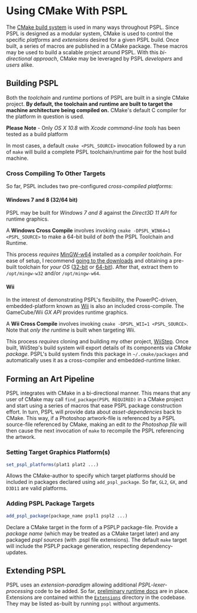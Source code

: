 Using CMake With PSPL
=====================

The [CMake build system](http://www.cmake.org) is used in many
ways throughout PSPL. Since PSPL is designed as a modular system,
CMake is used to control the specific *platforms* and *extensions*
desired for a given PSPL build. Once built, a series of macros are
published in a CMake package. These macros may be used to build a
scalable project around PSPL. With this *bi-directional approach*, 
CMake may be leveraged by PSPL *developers* and *users* alike.


Building PSPL
-------------

Both the *toolchain* and *runtime* portions of PSPL are built in a
single CMake project. **By default, the toolchain and runtime are built
to target the machine architecture being compiled on.** CMake's
default C compiler for the platform in question is used. 

**Please Note** - Only *OS X 10.8* with *Xcode command-line tools* has been tested as a build platform

In most cases, a default `cmake <PSPL_SOURCE>` invocation followed by a run 
of `make` will build a complete PSPL toolchain/runtime pair for the host 
build machine. 


### Cross Compiling To Other Targets

So far, PSPL includes two pre-configured *cross-compiled platforms*:

#### Windows 7 and 8 (32/64 bit)

PSPL may be built for *Windows 7 and 8* against the *Direct3D 11 API* for runtime graphics.

A **Windows Cross Compile** involves invoking `cmake -DPSPL_WIN64=1 <PSPL_SOURCE>` to make
a 64-bit build of *both* the PSPL Toolchain and Runtime.

This process *requires* [MinGW-w64](http://mingw-w64.sourceforge.net) installed as a *compiler toolchain*. 
For ease of setup, I recommend [going to the downloads](http://sourceforge.net/projects/mingw-w64/files/)
and obtaining a pre-built toolchain for *your OS* 
([32-bit](http://sourceforge.net/projects/mingw-w64/files/Toolchains%20targetting%20Win32/) 
or [64-bit](http://sourceforge.net/projects/mingw-w64/files/Toolchains%20targetting%20Win64/)).
After that, extract them to `/opt/mingw-w32` and/or `/opt/mingw-w64`.

#### Wii

In the interest of demonstrating PSPL's flexibility, the PowerPC-driven, embedded-platform
known as [Wii](http://en.wikipedia.org/wiki/Wii) is also an included cross-compile. The 
GameCube/Wii *GX API* provides runtime graphics.

A **Wii Cross Compile** involves invoking `cmake -DPSPL_WII=1 <PSPL_SOURCE>`.
Note that *only the runtime* is built when targeting Wii.

This process *requires* cloning and building my other project, [WiiStep](https://github.com/jackoalan/WiiStep).
Once built, WiiStep's build system will export details of its components via *CMake package*.
PSPL's build system finds this package in `~/.cmake/packages` and automatically uses it
as a cross-compiler and embedded-runtime linker.



Forming an Art Pipeline
-----------------------

PSPL integrates with CMake in a bi-directional manner. This means that any user of CMake
may call `find_package(PSPL REQUIRED)` in a CMake project and start using a series of 
macros that ease PSPL package construction effort. In turn, PSPL will provide data about
*asset-dependencies* back to CMake. This way, if a Photoshop artwork-file is referenced by a PSPL 
source-file referenced by CMake, making an edit *to the Photoshop file* will then cause the
next invocation of `make` to recompile the PSPL referencing the artwork.


### Setting Target Graphics Platform(s)
```cmake
set_pspl_platforms(plat1 plat2 ...)
```

Allows the CMake-author to specify which target platforms should be included in
packages declared using `add_pspl_package`. So far, `GL2`, `GX`, and `D3D11` are
valid platforms.


### Adding PSPL Package Targets
```cmake
add_pspl_package(package_name pspl1 pspl2 ...)
```

Declare a CMake target in the form of a PSPLP package-file. Provide a
*package name* (which may be treated as a CMake target later) and
any packaged *pspl sources* (with .pspl file extensions). The default `make`
target will include the PSPLP package generation, respecting dependency-updates.



Extending PSPL
--------------

PSPL uses an *extension-paradigm* allowing additional *PSPL-lexer-processing* code to be
added. So far, [preliminary runtime docs](http://jackoalan.github.io/PSPL) are in place.
Extensions are contained within the 
[`Extensions`](https://github.com/jackoalan/PSPL/tree/master/Extensions) 
directory in the codebase. They
may be listed as-built by running `pspl` without arguments.

